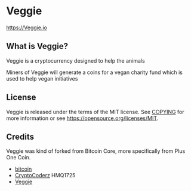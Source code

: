 Veggie
============

https://Veggie.io

What is Veggie?
---------------------

Veggie is a cryptocurrency designed to help the animals

Miners of Veggie will generate a coins for a vegan charity fund which is used to help vegan initiatives

License
-------

Veggie is released under the terms of the MIT license. See [COPYING](COPYING) for more
information or see https://opensource.org/licenses/MIT.

Credits
-------

Veggie was kind of forked from Bitcoin Core, more specifically from Plus One Coin.
* [bitcoin](https://github.com/bitcoin/bitcoin)
* [CryptoCoderz](https://github.com/CryptoCoderz/Espers.git) HMQ1725
* [Veggie](https://github.com/Veggie/Veggie)
